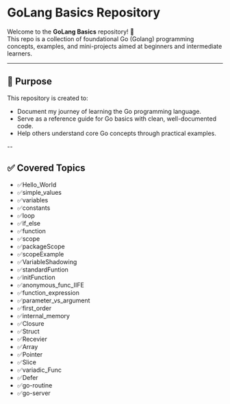 # GoLang Basics Repository

Welcome to the **GoLang Basics** repository! 🚀  
This repo is a collection of foundational Go (Golang) programming concepts, examples, and mini-projects aimed at beginners and intermediate learners.

---

## 📌 Purpose

This repository is created to:
- Document my journey of learning the Go programming language.
- Serve as a reference guide for Go basics with clean, well-documented code.
- Help others understand core Go concepts through practical examples.

--

## ✅ Covered Topics


- ✅Hello_World
- ✅simple_values
- ✅variables
- ✅constants
- ✅loop
- ✅if_else
- ✅function
- ✅scope
- ✅packageScope
- ✅scopeExample
- ✅VariableShadowing
- ✅standardFuntion
- ✅initFunction
- ✅anonymous_func_IIFE
- ✅function_expression
- ✅parameter_vs_argument
- ✅first_order
- ✅internal_memory
- ✅Closure
- ✅Struct
- ✅Recevier
- ✅Array
- ✅Pointer
- ✅Slice
- ✅variadic_Func
- ✅Defer
- ✅go-routine
- ✅go-server
